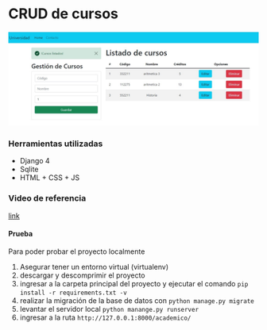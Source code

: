 # CRUD de cursos

![crud_cursos](/cursos.jpg)

### Herramientas utilizadas

- Django 4
- Sqlite
- HTML + CSS + JS


### Video de referencia

[link](https://www.youtube.com/watch?v=uSbDMs7Y9yI)


#### Prueba

Para poder probar el proyecto localmente 

1. Asegurar tener un entorno virtual (virtualenv) 
2. descargar y descomprimir el proyecto
3. ingresar a la carpeta principal del proyecto y ejecutar el comando `pip install -r requirements.txt -v`
4. realizar la migración de la base de datos con `python manage.py migrate`
5. levantar el servidor local `python manange.py runserver`
6. ingresar a la ruta `http://127.0.0.1:8000/academico/`

